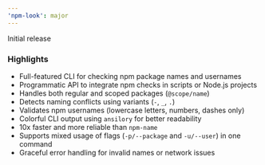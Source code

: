 ```yaml
---
'npm-look': major
---
```


Initial release

### Highlights

- Full-featured CLI for checking npm package names and usernames
- Programmatic API to integrate npm checks in scripts or Node.js projects
- Handles both regular and scoped packages (`@scope/name`)
- Detects naming conflicts using variants (`-`, `_`, `.`)
- Validates npm usernames (lowercase letters, numbers, dashes only)
- Colorful CLI output using `ansilory` for better readability
- 10x faster and more reliable than `npm-name`
- Supports mixed usage of flags (`-p/--package` and `-u/--user`) in one command
- Graceful error handling for invalid names or network issues
